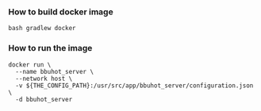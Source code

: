 ### How to build docker image
    bash gradlew docker 
    
### How to run the image
    docker run \
      --name bbuhot_server \
      --network host \
      -v ${THE_CONFIG_PATH}:/usr/src/app/bbuhot_server/configuration.json \
      -d bbuhot_server 
